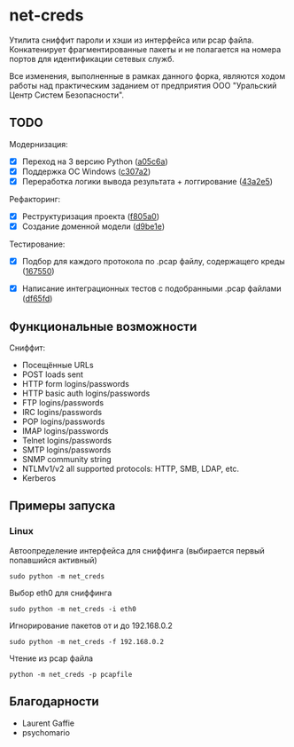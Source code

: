# net-creds
Утилита сниффит пароли и хэши из интерфейса или pcap файла. Конкатенирует фрагментированные пакеты и не полагается на номера портов для идентификации сетевых служб.

Все изменения, выполненные в рамках данного форка, являются ходом работы над практическим заданием от предприятия ООО "Уральский Центр Систем Безопасности".
## TODO
Модернизация:
- [x] Переход на 3 версию Python ([a05c6a](https://github.com/pavelslabikov/net-creds/commit/a05c6a421e427ee9cd3597c9e656220065a1c26f))
- [x] Поддержка ОС Windows ([c307a2](https://github.com/pavelslabikov/net-creds/commit/c307a290c49a0bdda8f05d5c1fff4cb5855010e3))
- [x] Переработка логики вывода результата + логгирование ([43a2e5](https://github.com/pavelslabikov/net-creds/commit/43a2e5982c279526cefb3614e3390594a6477b84))

Рефакторинг:
- [x] Реструктуризация проекта ([f805a0](https://github.com/pavelslabikov/net-creds/commit/f805a0a3bd33d350e90c5c587f40f47944164193))
- [x] Создание доменной модели ([d9be1e](https://github.com/pavelslabikov/net-creds/commit/d9be1e453d829bd14ce1b6dd9fd3a73c12d8cd47))

Тестирование:
- [x] Подбор для каждого протокола по .pcap файлу, содержащего креды ([167550](https://github.com/pavelslabikov/net-creds/commit/1675508e5c83c56cd3c737206b2a63d5d55c145e))
- [x] Написание интеграционных тестов с подобранными .pcap файлами ([df65fd](https://github.com/pavelslabikov/net-creds/commit/df65fd14263584af5e09a0be5a45dde8d5fa1789))


## Функциональные возможности
Сниффит:
* Посещённые URLs
* POST loads sent
* HTTP form logins/passwords
* HTTP basic auth logins/passwords
* FTP logins/passwords
* IRC logins/passwords
* POP logins/passwords
* IMAP logins/passwords
* Telnet logins/passwords
* SMTP logins/passwords
* SNMP community string
* NTLMv1/v2 all supported protocols: HTTP, SMB, LDAP, etc.
* Kerberos

## Примеры запуска

### Linux

Автоопределение интерфейса для сниффинга (выбирается первый попавшийся активный)

`sudo python -m net_creds`

Выбор eth0 для сниффинга

`sudo python -m net_creds -i eth0`

Игнорирование пакетов от и до 192.168.0.2

`sudo python -m net_creds -f 192.168.0.2`

Чтение из pcap файла

`python -m net_creds -p pcapfile`

## Благодарности
* Laurent Gaffie
* psychomario
